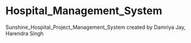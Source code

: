 # Hospital_Management_System
Sunshine_Hospital_Project_Management_System created by Damriya Jay, Harendra Singh
